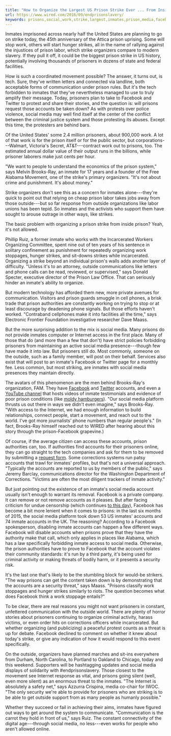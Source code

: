 ```yaml
---
title: "How to Organize the Largest US Prison Strike Ever ... From Inside Prison"
url: https://www.wired.com/2016/09/endprisonslavery/
keywords: prisons,social,work,strike,largest,inmates,prison,media,facebook,inmate,organize,accounts,inside,prisoners
---
```

Inmates imprisoned across nearly half the United States are planning to go on strike today, the 45th anniversary of the Attica prison uprising. Some will stop work, others will start hunger strikes, all in the name of rallying against the injustices of prison labor, which strike organizers compare to modern slavery. If they pull it off, it could be the biggest prison strike in US history, potentially involving thousands of prisoners in dozens of state and federal facilities.

How is such a coordinated movement possible? The answer, it turns out, is tech. Sure, they\'ve written letters and connected via landline, both acceptable forms of communication under prison rules. But it\'s the tech forbidden to inmates that they\'ve nevertheless managed to use to truly amplify their message. Today, prisoners plan to take to Facebook and Twitter to protest and share their stories, and the question is: will prisons request those accounts be taken down? As with protests over police violence, social media may well find itself at the center of the conflict between the criminal justice system and those protesting its abuses. Except this time, the protesters are behind bars.

Of the United States\' some 2.4 million prisoners, about 900,000 work. A lot of that work is for the prison itself or for the public sector, but corporations---Walmart, Victoria\'s Secret, AT&T---contract work out to prisons, too. The estimated annual dollar value of their output runs in the billions, while prisoner laborers make just cents per hour.

"We want to people to understand the economics of the prison system," says Melvin Brooks-Ray, an inmate for 17 years and a founder of the Free Alabama Movement, one of the strike\'s primary organizers. "It's not about crime and punishment. It's about money."

Strike organizers don\'t see this as a concern for inmates alone---they\'re quick to point out that relying on cheap prison labor takes jobs away from those outside---but so far response from outside organizations like labor unions has been tepid. So inmates and the activists who support them have sought to arouse outrage in other ways, like strikes.

The basic problem with organizing a prison strike from inside prison? Yeah, it\'s not allowed.

Phillip Ruiz, a former inmate who works with the Incarcerated Workers Organizing Committee, spent nine out of ten years of his sentence in solitary confinement as punishment for repeatedly organizing work stoppages, hunger strikes, and sit-downs strikes while incarcerated. Organizing a strike beyond an individual prison\'s walls adds another layer of difficulty. "Unless it's to an attorney, outside communications like letters and phone calls can be read, reviewed, or supervised," says Donald Specter, executive director of the Prison Law Office. That can seriously hinder an inmate\'s ability to organize.

But modern technology has afforded them new, more private avenues for communication. Visitors and prison guards smuggle in cell phones, a brisk trade that prison authorities are constantly working on trying to stop or at least discourage by deadening phone signals. But those efforts haven\'t worked. \"Contraband cellphones make it into facilities all the time,\" says Electronic Frontier Foundation investigative researcher Dave Maass.

But the more surprising addition to the mix is social media. Many prisons do not provide inmates computer or Internet access in the first place. Many of those that do (and more than a few that don\'t) have strict policies forbidding prisoners from maintaining an active social media presence---though few have made it into law. But prisoners still do. Most commonly, someone on the outside, such as a family member, will post on their behalf. Services also exist that will post to an inmate\'s Facebook or Twitter page for a monthly fee. Less common, but most striking, are inmates with social media presences they maintain directly.

The avatars of this phenomenon are the men behind Brooks-Ray\'s organization, FAM. They have [Facebook](https://www.facebook.com/freealabamamovement/) and [Twitter](https://twitter.com/freealamovement) accounts, and even a [YouTube channel](https://www.youtube.com/channel/UC88hK0WZ7PKGaTMPpLMTA_w/videos) that hosts videos of inmate testimonials and evidence of poor prison conditions (like [moldy hamburgers](https://www.youtube.com/watch?v=EnzxwzJIE58)). "Our social media platform thrusts us out there in ways we didn't even imagine," says Brooks-Ray. "With access to the Internet, we had enough information to build relationships, connect people, start a movement, and reach out to the world. I've got more journalists' phone numbers than regular people's." (In fact, Brooks-Ray himself reached out to WIRED after hearing about this story through the prison-Facebook grapevine.)

Of course, if the average citizen can access these accounts, prison authorities can, too. If authorities find accounts for their prisoners online, they can go straight to the tech companies and ask for them to be removed by submitting a [request form](https://www.facebook.com/help/contact/564493676910603). Some corrections systems run patsy accounts that trawl for inmates\' profiles, but that\'s not a universal approach. \"Typically the accounts are reported to us by members of the public,\" says Jeremy Barclay, communications director for the Washington Department of Corrections. \"Victims are often the most diligent trackers of inmate activity.\"

But just pointing out the existence of an inmate\'s social media account usually isn\'t enough to warrant its removal. Facebook is a private company. It can remove or not remove accounts as it pleases. But after facing criticism for undue censorship (which continues [to this day](https://www.theguardian.com/technology/2016/sep/08/facebook-mark-zuckerberg-napalm-girl-photo-vietnam-war)), Facebook has become a bit more lenient when it comes to prisons: in the last six months of 2015, the social media platform took down 53 US inmates' accounts and 74 inmate accounts in the UK. The reasoning? According to a Facebook spokesperson, disabling inmate accounts can happen a few different ways. Facebook will disable accounts when prisons prove that they have the authority make that call, which only applies in places like Alabama, which has a law specifically forbidding inmate access to social media. Otherwise, the prison authorities have to prove to Facebook that the account violates their community standards: it\'s run by a third party, it\'s being used for criminal activity or making threats of bodily harm, or it presents a security risk.

It\'s the last one that\'s likely to be the stumbling block for would-be strikers. "The way prisons can get the content taken down is by demonstrating that the accounts are a security threat," says Maass. "Prisons classify work stoppages and hunger strikes similarly to riots. The question becomes what does Facebook think a work stoppage entails?"

To be clear, there are real reasons you might not want prisoners in constant, unfettered communication with the outside world. There are plenty of horror stories about prisoners continuing to organize criminal activity, harass victims, or even order hits on corrections officers while incarcerated. But whether organizing (and publicizing) a peaceful protest counts as a threat is up for debate. Facebook declined to comment on whether it knew about today\'s strike, or give any indication of how it would respond to this event specifically.

On the outside, organizers have planned marches and sit-ins everywhere from Durham, North Carolina, to Portland to Oakland to Chicago, today and this weekend. Supporters will be hashtagging updates and social media displays of solidarity with \#endprisonslavery. Those closest to the movement see Internet response as vital, and prisons going silent (well, even more silent) as an enormous threat to the inmates. "The Internet is absolutely a safety net," says Azzurra Crispina, media co-chair for IWOC. "The only security we're able to provide for prisoners who are striking is to be able to get outside support from as many people as humanly possible."

Whether they succeed or fail in achieving their aims, inmates have figured out ways to get around the system to communicate. \"Communication is the carrot they hold in front of us,\" says Ruiz. The constant connectivity of the digital age---through social media, no less---even works for people who aren\'t allowed online.
